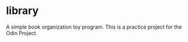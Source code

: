 # library

A simple book organization toy program. This is a practice project for the Odin Project.
